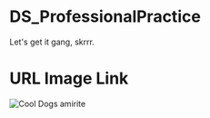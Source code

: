 # DS_ProfessionalPractice

Let's get it gang, skrrr.


# URL Image Link

![Cool Dogs amirite](https://static-bestcolleges.tosshub.com/2024/News/ByAPSToexWF9ceWmRGqhBozZpZdUavoDwKE3Kqcs.webp)
